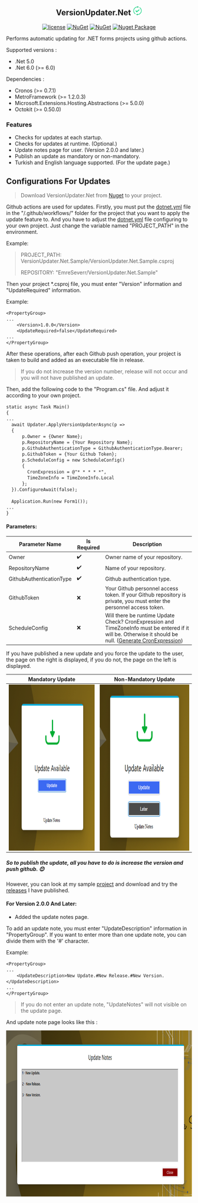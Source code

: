 <h2 align="center">VersionUpdater.Net  <img src="https://github.com/EmreSeverr/VersionUpdater.Net/blob/master/VersionUpdater.Net/Resources/VersionUpdaterLogo.png" height="25"> </h2>

<div align="center"> 

[![license](https://img.shields.io/badge/license-MIT-blue.svg)](https://github.com/EmreSeverr/VersionUpdater.Net/blob/master/LICENSE) 
[![NuGet](https://img.shields.io/nuget/v/VersionUpdater.Net)](https://www.nuget.org/packages/VersionUpdater.Net/) 
[![NuGet](https://img.shields.io/nuget/dt/VersionUpdater.Net)](https://www.nuget.org/packages/VersionUpdater.Net/) 
[![Nuget Package](https://github.com/EmreSeverr/VersionUpdater.Net/actions/workflows/ciNuget.yml/badge.svg?branch=master)](https://github.com/EmreSeverr/VersionUpdater.Net/actions/workflows/ciNuget.yml)

</div>

Performs automatic updating for .NET forms projects using github actions.

Supported versions :
- .Net 5.0
- .Net 6.0 (>= 6.0)

Dependencies :
- Cronos (>= 0.7.1)
- MetroFramework (>= 1.2.0.3)
- Microsoft.Extensions.Hosting.Abstractions (>= 5.0.0)
- Octokit (>= 0.50.0)

### Features
- Checks for updates at each startup.
- Checks for updates at runtime. (Optional.)
- Update notes page for user. (Version 2.0.0 and later.)
- Publish an update as mandatory or non-mandatory.
- Turkish and English language supported. (For the update page.)


## Configurations For Updates

> Download VersionUpdater.Net from [Nuget](https://www.nuget.org/packages/VersionUpdater.Net/) to your project.

Github actions are used for updates. Firstly, you must put the [dotnet.yml](https://github.com/EmreSeverr/VersionUpdater.Net.Sample/blob/master/.github/workflows/updater.yml)
file in the "/.github/workflows/" folder for the project that you want to apply the update feature to. And you have to adjust the [dotnet.yml](https://github.com/EmreSeverr/VersionUpdater.Net.Sample/blob/master/.github/workflows/updater.yml) file configuring to your own project.
Just change the variable named "PROJECT_PATH" in the environment.

Example:
> PROJECT_PATH: VersionUpdater.Net.Sample/VersionUpdater.Net.Sample.csproj
> 
> REPOSITORY: "EmreSeverr/VersionUpdater.Net.Sample"

Then your project *.csproj file, you must enter "Version" information and "UpdateRequired" information.

Example:
```
<PropertyGroup>
...
    <Version>1.0.0</Version>
    <UpdateRequired>false</UpdateRequired>
...
</PropertyGroup>
```

After these operations, after each Github push operation, your project is taken to build and added as an executable file in release.
> If you do not increase the version number, release will not occur and you will not have published an update.

Then, add the following code to the "Program.cs" file. And adjust it according to your own project.

```
static async Task Main()
{
...
  await Updater.ApplyVersionUpdaterAsync(p =>
  {
      p.Owner = {Owner Name};
      p.RepositoryName = {Your Repository Name};
      p.GithubAuthenticationType = GithubAuthenticationType.Bearer;
      p.GithubToken = {Your Github Token};
      p.ScheduleConfig = new ScheduleConfig()
      {
        CronExpression = @"* * * * *",
        TimeZoneInfo = TimeZoneInfo.Local
      };
  }).ConfigureAwait(false);
            
  Application.Run(new Form1());
...
}
```
#### Parameters:
| Parameter Name | Is Required | Description |
| -------------- | ----------- | ----------- |
| Owner | :heavy_check_mark: | Owner name of your repository. |
| RepositoryName | :heavy_check_mark: | Name of your repository. |
| GithubAuthenticationType | :heavy_check_mark: | Github authentication type. |
| GithubToken | :x: | Your Github personnel access token. If your Github repository is private, you must enter the personnel access token. |
| ScheduleConfig | :x: | Will there be runtime Update Check? CronExpression and TimeZoneInfo must be entered if it will be. Otherwise it should be null. ([Generate CronExpression](http://www.cronmaker.com/))

If you have published a new update and you force the update to the user, the page on the right is displayed, if you do not, the page on the left is displayed.

Mandatory Update             |  Non-Mandatory Update
:-------------------------:|:-------------------------:
<img src="https://github.com/EmreSeverr/VersionUpdater.Net/blob/master/VersionUpdater.Net/Resources/UpdateReqired.png" height="450" style="float:left;"> | <img src="https://github.com/EmreSeverr/VersionUpdater.Net/blob/master/VersionUpdater.Net/Resources/UpdateNotReqired.png" height="450" style="float:left;">

##### So to publish the update, all you have to do is increase the version and push github. :blush:

However, you can look at my sample [project](https://github.com/EmreSeverr/VersionUpdater.Net.Sample) and download and try the [releases](https://github.com/EmreSeverr/VersionUpdater.Net.Sample/releases) I have published.

#### For Version 2.0.0 And Later:
- Added the update notes page.

To add an update note, you must enter "UpdateDescription" information in "PropertyGroup". If you want to enter more than one update note, you can divide them with the '#' character.

Example:
```
<PropertyGroup>
...
    <UpdateDescription>New Update.#New Release.#New Version.</UpdateDescription>
...
</PropertyGroup>
```

> If you do not enter an update note, "UpdateNotes" will not visible on the update page.

And update note page looks like this :

<img src="https://github.com/EmreSeverr/VersionUpdater.Net/blob/master/VersionUpdater.Net/Resources/UpdateNotes.png" height="450" style="float:left;">
